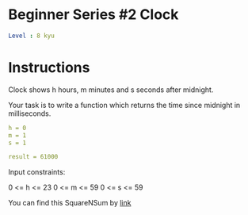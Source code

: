 # Beginner Series #2 Clock

```yaml
Level : 8 kyu
```

# Instructions
Clock shows h hours, m minutes and s seconds after midnight.

Your task is to write a function which returns the time since midnight in milliseconds.
```yaml
h = 0
m = 1
s = 1

result = 61000
```

Input constraints:

0 <= h <= 23
0 <= m <= 59
0 <= s <= 59

You can find this SquareNSum by [link](https://www.codewars.com/kata/55f9bca8ecaa9eac7100004a/train/scala)
